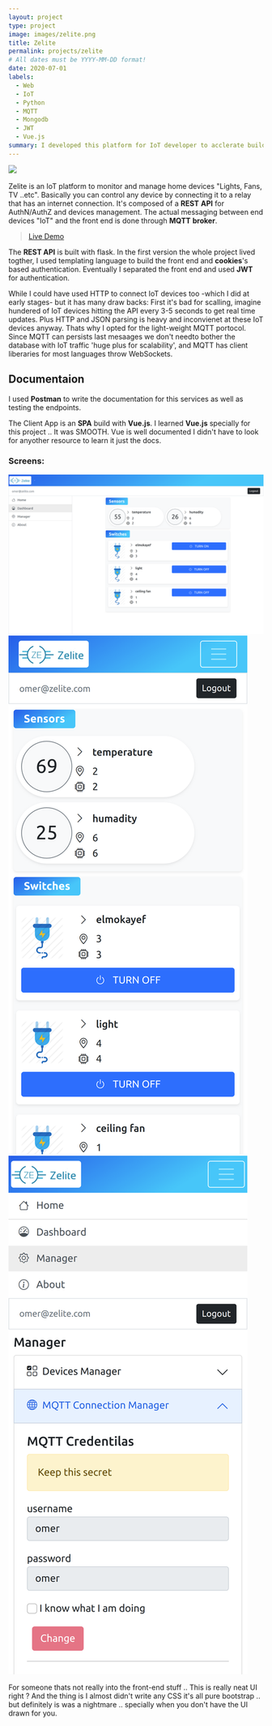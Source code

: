 ```yaml
---
layout: project
type: project
image: images/zelite.png
title: Zelite
permalink: projects/zelite
# All dates must be YYYY-MM-DD format!
date: 2020-07-01
labels:
  - Web
  - IoT
  - Python
  - MQTT
  - Mongodb
  - JWT
  - Vue.js
summary: I developed this platform for IoT developer to acclerate building home autoamtion solutions.
---
```


<img class="ui image" src="{{ site.baseurl }}/images/zelite-arch.jpg">

Zelite is an IoT platform to monitor and manage home devices "Lights, Fans, TV ..etc". Basically you can control any device by connecting it to a relay that has an internet connection. It's composed of a **REST** **API** for AuthN/AuthZ and devices management. The actual messaging between end devices "IoT" and the front end is done through **MQTT** **broker**.

> [Live Demo](https://3omer.github.io/zelite-client/)

The **REST API** is built with flask. In the first version the whole project lived togther, I used templating language to build the front end and **cookies**'s based authentication. Eventually I separated the front end and used **JWT** for authentication.


While I could have used HTTP to connect IoT devices too -which I did at early stages- but it has many draw backs: First it's bad for scalling, imagine hundered of IoT devices hitting the API every 3-5 seconds to get real time updates. Plus HTTP and JSON parsing is heavy and inconvienet at these IoT devices anyway. Thats why I opted for the light-weight MQTT portocol. Since MQTT can persists last mesaages we don't needto bother the database with IoT traffic 'huge plus for scalability', and MQTT has client liberaries for most languages throw WebSockets.

## Documentaion
I used **Postman** to write the documentation for this services as well as testing the endpoints.

The Client App is an **SPA** build with **Vue.js**. I learned **Vue.js** specially for this project .. It was SMOOTH. Vue is well documented I didn't have to look for anyother resource to learn it just the docs.

### Screens:

<div class="ui images">
  <img class="ui centered big image" src="../images/zelite-1.png">
  <img class="ui medium image" src="../images/zelite-2.png">
  <img class="ui medium image" src="../images/zelite-3.png">
</div>


For someone thats not really into the front-end stuff .. This is really neat UI right ? And the thing is I almost didn't write any CSS it's all pure bootstrap .. but definitely is was a nightmare .. specially when you don't have the UI drawn for you.

